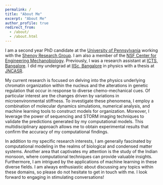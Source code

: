 ```yaml
---
permalink: /
title: "About Me" 
excerpt: "About Me"
author_profile: true
redirect_from: 
  - /about/
  - /about.html
---
```


I am a second year PhD candidate at the [University of Pennsylvania](https://www.upenn.edu) working with the [Shenoy Research Group](https://shenoy.seas.upenn.edu). I am also a member of the [NSF Center for Engineering Mechanobiology](https://cemb.upenn.edu). Previously, I was a research assistant at [ICTS, Bangalore](https://www.icts.res.in). I did my undergrad at [IISc, Bangalore](https://iisc.ac.in) in physics with a thesis at [JNCASR](https://www.jncasr.ac.in/home). 

My current research is focused on delving into the physics underlying chromatin organization within the nucleus and the alterations in genetic regulation that occur in response to diverse chemo-mechanical cues. Of particular interest are the changes driven by variations in microenvironmental stiffness. To investigate these phenomena, I employ a combination of molecular dynamics simulations, numerical analysis, and machine learning tools to construct models for organization. Moreover, I leverage the power of sequencing and STORM imaging techniques to validate the predictions generated by my computational models. This multidisciplinary approach allows me to obtain experimental results that confirm the accuracy of my computational findings.

In addition to my specific research interests, I am generally fascinated by computational modeling in the realms of biological and condensed matter systems. Another area that captivates my attention is the study of the Indian monsoon, where computational techniques can provide valuable insights. Furthermore, I am intrigued by the applications of machine learning in these diverse fields. I am always enthusiastic about discussing any topics within these domains, so please do not hesitate to get in touch with me. I look forward to engaging in stimulating conversations!
